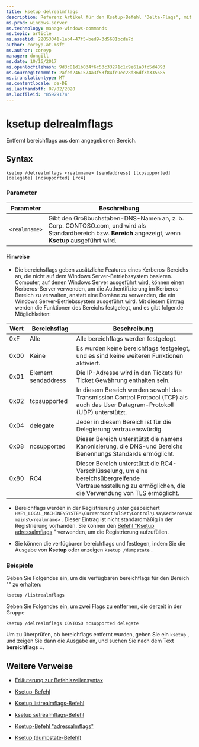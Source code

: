 ```yaml
---
title: ksetup delrealmflags
description: Referenz Artikel für den Ksetup-Befehl "Delta-Flags", mit dem bereichsflags aus dem angegebenen Bereich entfernt werden.
ms.prod: windows-server
ms.technology: manage-windows-commands
ms.topic: article
ms.assetid: 22053041-1eb4-47f5-bed9-3d5681bcde7d
author: coreyp-at-msft
ms.author: coreyp
manager: dongill
ms.date: 10/16/2017
ms.openlocfilehash: 9d3c81d1b034f6c53c33271c1c9e61a0fc5d4893
ms.sourcegitcommit: 2afed2461574a3f53f84fc9ec28d86df3b335685
ms.translationtype: MT
ms.contentlocale: de-DE
ms.lasthandoff: 07/02/2020
ms.locfileid: "85929174"
---
```

# <a name="ksetup-delrealmflags"></a>ksetup delrealmflags

Entfernt bereichflags aus dem angegebenen Bereich.

## <a name="syntax"></a>Syntax

```
ksetup /delrealmflags <realmname> [sendaddress] [tcpsupported] [delegate] [ncsupported] [rc4]
```

### <a name="parameters"></a>Parameter

| Parameter | Beschreibung |
| --------- | ----------- |
| `<realmname>` | Gibt den Großbuchstaben-DNS-Namen an, z. b. Corp. CONTOSO.com, und wird als Standardbereich bzw. **Bereich** angezeigt, wenn **Ksetup** ausgeführt wird. |

#### <a name="remarks"></a>Hinweise

- Die bereichsflags geben zusätzliche Features eines Kerberos-Bereichs an, die nicht auf dem Windows Server-Betriebssystem basieren. Computer, auf denen Windows Server ausgeführt wird, können einen Kerberos-Server verwenden, um die Authentifizierung im Kerberos-Bereich zu verwalten, anstatt eine Domäne zu verwenden, die ein Windows Server-Betriebssystem ausgeführt wird. Mit diesem Eintrag werden die Funktionen des Bereichs festgelegt, und es gibt folgende Möglichkeiten:

| Wert | Bereichsflag | Beschreibung |
| ----- | ---------- | ----------- |
| 0xF | Alle | Alle bereichflags werden festgelegt. |
| 0x00 | Keine | Es wurden keine bereichflags festgelegt, und es sind keine weiteren Funktionen aktiviert. |
| 0x01 | Element sendaddress | Die IP-Adresse wird in den Tickets für Ticket Gewährung enthalten sein. |
| 0x02 | tcpsupported | In diesem Bereich werden sowohl das Transmission Control Protocol (TCP) als auch das User Datagram-Protokoll (UDP) unterstützt. |
| 0x04 | delegate | Jeder in diesem Bereich ist für die Delegierung vertrauenswürdig. |
| 0x08 | ncsupported | Dieser Bereich unterstützt die namens Kanonisierung, die DNS-und Bereichs Benennungs Standards ermöglicht. |
| 0x80 | RC4 | Dieser Bereich unterstützt die RC4-Verschlüsselung, um eine bereichsübergreifende Vertrauensstellung zu ermöglichen, die die Verwendung von TLS ermöglicht. |

- Bereichflags werden in der Registrierung unter gespeichert `HKEY_LOCAL_MACHINE\SYSTEM\CurrentControlSet\Control\Lsa\Kerberos\Domains\<realmname>` . Dieser Eintrag ist nicht standardmäßig in der Registrierung vorhanden. Sie können den [Befehl "Ksetup adressalmflags](ksetup-addrealmflags.md) " verwenden, um die Registrierung aufzufüllen.

- Sie können die verfügbaren bereichflags und festlegen, indem Sie die Ausgabe von **Ksetup** oder anzeigen `ksetup /dumpstate` .

### <a name="examples"></a>Beispiele

Geben Sie Folgendes ein, um die verfügbaren bereichflags für den Bereich "" zu erhalten:

```
ksetup /listrealmflags
```

Geben Sie Folgendes ein, um zwei Flags zu entfernen, die derzeit in der Gruppe

```
ksetup /delrealmflags CONTOSO ncsupported delegate
```

Um zu überprüfen, ob bereichflags entfernt wurden, geben Sie ein `ksetup` , und zeigen Sie dann die Ausgabe an, und suchen Sie nach dem Text **bereichflags =**.

## <a name="additional-references"></a>Weitere Verweise

- [Erläuterung zur Befehlszeilensyntax](command-line-syntax-key.md)

- [Ksetup-Befehl](ksetup.md)

- [Ksetup listrealmflags-Befehl](ksetup-listrealmflags.md)

- [ksetup setrealmflags-Befehl](ksetup-setrealmflags.md)

- [Ksetup-Befehl "adressalmflags"](ksetup-addrealmflags.md)

- [Ksetup (dumpstate-Befehl)](ksetup-dumpstate.md)
